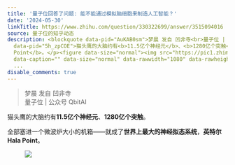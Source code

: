 ```yaml
---
title: '量子位回答了问题: 能不能通过模拟脑细胞来制造人工智能？'
date: '2024-05-30'
linkTitle: https://www.zhihu.com/question/330322699/answer/3515094016
source: 量子位的知乎动态
description: <blockquote data-pid="AuKAB0sm">梦晨 发自 凹非寺<br>量子位 | 公众号 QbitAI</blockquote><p
  data-pid="5h_zpCOE">猫头鹰的大脑约有<b>11.5亿个神经元</b>、<b>1280亿个突触</b>。</p><p data-pid="7SrJrzhD">全部塞进一个微波炉大小的机箱——就成了<b>世界上最大的神经拟态系统</b>，<b>英特尔Hala
  Point</b>。</p><figure data-size="normal"><img src="https://pic1.zhimg.com/v2-7a90da3112d54a762dfbaa93100b198c.jpg"
  data-caption="" data-size="normal" data-rawwidth="1080" data-rawheight="439" data-original-token="v2-7a90da3112d54a762dfbaa93100b198c"
  ...
disable_comments: true
---
```

<blockquote data-pid="AuKAB0sm">梦晨 发自 凹非寺<br>量子位 | 公众号 QbitAI</blockquote><p data-pid="5h_zpCOE">猫头鹰的大脑约有<b>11.5亿个神经元</b>、<b>1280亿个突触</b>。</p><p data-pid="7SrJrzhD">全部塞进一个微波炉大小的机箱——就成了<b>世界上最大的神经拟态系统</b>，<b>英特尔Hala Point</b>。</p><figure data-size="normal"><img src="https://pic1.zhimg.com/v2-7a90da3112d54a762dfbaa93100b198c.jpg" data-caption="" data-size="normal" data-rawwidth="1080" data-rawheight="439" data-original-token="v2-7a90da3112d54a762dfbaa93100b198c" ...